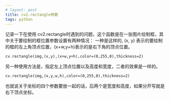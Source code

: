 ```yaml
---
# layout: post
title: cv2.rectangle参数
tags: python
---
```


记录一下在使用 cv2.rectangle时遇到的问题，这个函数是在一张图片绘制框，其中关于要绘制的框位置参数设置有两种情况：
一种是这样的, (x, y) 表示的要绘制的框的左上角顶点位置，(x+w,y+h)表示的是右下角的顶点位置。

```
cv.rectangle(img,(x,y),(x+w,y+h),color=(0,255,0),thickness=2)
```

另一种使用方法是，指定左上顶点位置以及高度和宽度，二者的效果是一样的。
```
cv.rectangle(img,(x,y,w,h),color=(0,255,0),thickness=2)
```

也就说关于坐标的四个参数要放一起的话，后两个是宽度和高度，如果分开写就是右下顶点坐标。
